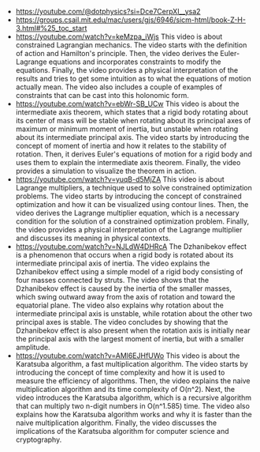 - https://youtube.com/@dotphysics?si=Dce7CerpXl__ysa2
- https://groups.csail.mit.edu/mac/users/gjs/6946/sicm-html/book-Z-H-3.html#%25_toc_start
- https://youtube.com/watch?v=keMzpa_iWjs
  This video is about constrained Lagrangian mechanics. The video starts with the definition of action and Hamilton's principle. Then, the video derives the Euler-Lagrange equations and incorporates constraints to modify the equations. Finally, the video provides a physical interpretation of the results and tries to get some intuition as to what the equations of motion actually mean. The video also includes a couple of examples of constraints that can be cast into this holonomic form.
- https://youtube.com/watch?v=ebWr-SB_UCw
  This video is about the intermediate axis theorem, which states that a rigid body rotating about its center of mass will be stable when rotating about its principal axes of maximum or minimum moment of inertia, but unstable when rotating about its intermediate principal axis. The video starts by introducing the concept of moment of inertia and how it relates to the stability of rotation. Then, it derives Euler's equations of motion for a rigid body and uses them to explain the intermediate axis theorem. Finally, the video provides a simulation to visualize the theorem in action.
- https://youtube.com/watch?v=yuqB-d5MjZA
  This video is about Lagrange multipliers, a technique used to solve constrained optimization problems. The video starts by introducing the concept of constrained optimization and how it can be visualized using contour lines. Then, the video derives the Lagrange multiplier equation, which is a necessary condition for the solution of a constrained optimization problem. Finally, the video provides a physical interpretation of the Lagrange multiplier and discusses its meaning in physical contexts.
- https://youtube.com/watch?v=NJLdW4DHRcA
  The Dzhanibekov effect is a phenomenon that occurs when a rigid body is rotated about its intermediate principal axis of inertia. The video explains the Dzhanibekov effect using a simple model of a rigid body consisting of four masses connected by struts. The video shows that the Dzhanibekov effect is caused by the inertia of the smaller masses, which swing outward away from the axis of rotation and toward the equatorial plane. The video also explains why rotation about the intermediate principal axis is unstable, while rotation about the other two principal axes is stable. The video concludes by showing that the Dzhanibekov effect is also present when the rotation axis is initially near the principal axis with the largest moment of inertia, but with a smaller amplitude.
- https://youtube.com/watch?v=AMl6EJHfUWo
  This video is about the Karatsuba algorithm, a fast multiplication algorithm. The video starts by introducing the concept of time complexity and how it is used to measure the efficiency of algorithms. Then, the video explains the naive multiplication algorithm and its time complexity of O(n^2). Next, the video introduces the Karatsuba algorithm, which is a recursive algorithm that can multiply two n-digit numbers in O(n^1.585) time. The video also explains how the Karatsuba algorithm works and why it is faster than the naive multiplication algorithm. Finally, the video discusses the implications of the Karatsuba algorithm for computer science and cryptography.